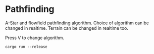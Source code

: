 # Pathfinding

A-Star and flowfield pathfinding algorithm.
Choice of algorithm can be changed in realtime.
Terrain can be changed in realtime too.

Press V to change algorithm.

`cargo run --release`
